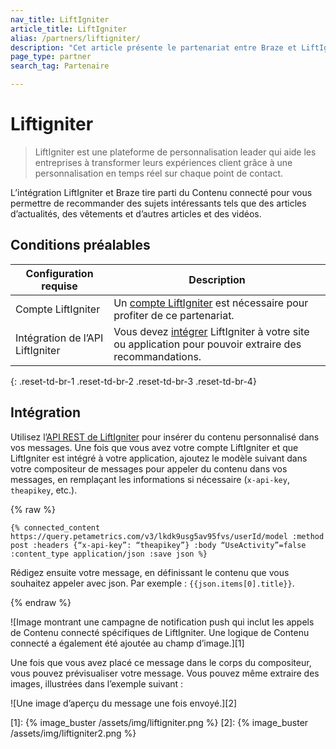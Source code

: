 ```yaml
---
nav_title: LiftIgniter
article_title: LiftIgniter
alias: /partners/liftigniter/
description: "Cet article présente le partenariat entre Braze et LiftIgniter, une plateforme de personnalisation leader qui aide les entreprises à transformer leurs expériences client."
page_type: partner
search_tag: Partenaire

---
```


# Liftigniter

> LiftIgniter est une plateforme de personnalisation leader qui aide les entreprises à transformer leurs expériences client grâce à une personnalisation en temps réel sur chaque point de contact.

L’intégration LiftIgniter et Braze tire parti du Contenu connecté pour vous permettre de recommander des sujets intéressants tels que des articles d’actualités, des vêtements et d’autres articles et des vidéos.

## Conditions préalables

| Configuration requise| Description|
| ---| ---|
| Compte LiftIgniter | Un [compte LiftIgniter](https://console.liftigniter.com/login) est nécessaire pour profiter de ce partenariat. |
| Intégration de l’API LiftIgniter | Vous devez [intégrer](https://support.liftigniter.com/support/solutions/articles/30000024667-api-integration-overview) LiftIgniter à votre site ou application pour pouvoir extraire des recommandations. |
{: .reset-td-br-1 .reset-td-br-2 .reset-td-br-3  .reset-td-br-4}

## Intégration

Utilisez l’[API REST de LiftIgniter](https://documenter.getpostman.com/view/2166502/liftigniter/7TFGvSV#9bdf75da-edd6-45ec-9c28-a0edefad1389) pour insérer du contenu personnalisé dans vos messages. Une fois que vous avez votre compte LiftIgniter et que LiftIgniter est intégré à votre application, ajoutez le modèle suivant dans votre compositeur de messages pour appeler du contenu dans vos messages, en remplaçant les informations si nécessaire (`x-api-key`, `theapikey`, etc.).

{% raw %}
```
{% connected_content https://query.petametrics.com/v3/lkdk9usg5av95fvs/userId/model :method post :headers {“x-api-key”: “theapikey”} :body “UseActivity”=false :content_type application/json :save json %}
```

Rédigez ensuite votre message, en définissant le contenu que vous souhaitez appeler avec json. Par exemple : `{{json.items[0].title}}`.

{% endraw %}

![Image montrant une campagne de notification push qui inclut les appels de Contenu connecté spécifiques de LiftIgniter. Une logique de Contenu connecté a également été ajoutée au champ d’image.][1]

Une fois que vous avez placé ce message dans le corps du compositeur, vous pouvez prévisualiser votre message. Vous pouvez même extraire des images, illustrées dans l’exemple suivant :

![Une image d’aperçu du message une fois envoyé.][2]

[1]: {% image_buster /assets/img/liftigniter.png %}
[2]: {% image_buster /assets/img/liftigniter2.png %}